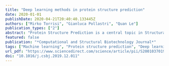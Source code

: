 ```yaml
---
title: "Deep learning methods in protein structure prediction"
date: 2020-01-01
publishDate: 2020-04-21T20:40:40.133445Z
authors: ["Mirko Torrisi", "Gianluca Pollastri", "Quan Le"]
publication_types: ["2"]
abstract: "Protein Structure Prediction is a central topic in Structural Bioinformatics. Since the ’60s statistical methods, followed by increasingly complex Machine Learning and recently Deep Learning methods, have been employed to predict protein structural information at various levels of detail. In this review, we briefly introduce the problem of protein structure prediction and essential elements of Deep Learning (such as Convolutional Neural Networks, Recurrent Neural Networks and basic feed-forward Neural Networks they are founded on), after which we discuss the evolution of predictive methods for one-dimensional and two-dimensional Protein Structure Annotations, from the simple statistical methods of the early days, to the computationally intensive highly-sophisticated Deep Learning algorithms of the last decade. In the process, we review the growth of the databases these algorithms are based on, and how this has impacted our ability to leverage knowledge about evolution and co-evolution to achieve improved predictions. We conclude this review outlining the current role of Deep Learning techniques within the wider pipelines to predict protein structures and trying to anticipate what challenges and opportunities may arise next."
featured: false
publication: "*Computational and Structural Biotechnology Journal*"
tags: ["Machine learning", "Protein structure prediction", "Deep learning"]
url_pdf: "https://www.sciencedirect.com/science/article/pii/S2001037019304441"
doi: "10.1016/j.csbj.2019.12.011"
---
```


